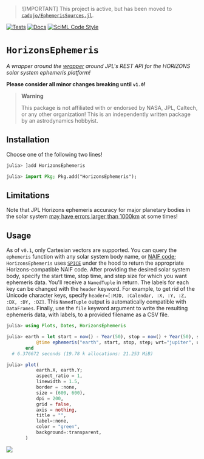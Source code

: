 > ![IMPORTANT]
> This project is active, but has been moved to [`cadojo/EphemerisSources.jl`](https://github.com/cadojo/EphemerisSources.jl).

[![Tests](https://github.com/cadojo/HorizonsEphemeris.jl/workflows/UnitTests/badge.svg)](https://github.com/cadojo/HorizonsEphemeris.jl/actions?query=workflow%3AUnitTests)
[![Docs](https://github.com/cadojo/HorizonsEphemeris.jl/workflows/Documentation/badge.svg)](https://cadojo.github.io/HorizonsEphemeris.jl)
[![SciML Code Style](https://img.shields.io/static/v1?label=Style&message=SciML&color=9668e2&labelColor=3E474F)](https://github.com/SciML/SciMLStyle)

# `HorizonsEphemeris`

_A wrapper around the [wrapper](https://github.com/cadojo/HorizonsAPI.jl) around
JPL's REST API for the HORIZONS solar system ephemeris platform!_

**Please consider all minor changes breaking until `v1.0`!**

> **Warning**
>
> This package is not affiliated with or endorsed by NASA, JPL, Caltech, or any
> other organization! This is an independently written package by an
> astrodynamics hobbyist.

## Installation

Choose one of the following two lines!

```julia
julia> ]add HorizonsEphemeris

julia> import Pkg; Pkg.add("HorizonsEphemeris");
```

## Limitations

Note that JPL Horizons ephemeris accuracy for major planetary bodies in the
solar system
[may have errors larger than 1000km](https://ssd.jpl.nasa.gov/horizons/manual.html#limits)
at some times!

## Usage

As of `v0.1`, only Cartesian vectors are supported. You can query the
`ephemeris` function with any solar system body name, or
[NAIF code](https://naif.jpl.nasa.gov/pub/naif/toolkit_docs/C/req/naif_ids.html);
`HorizonsEphemeris` uses [`SPICE`](https://github.com/JuliaAstro/SPICE.jl) under
the hood to return the appropriate Horizons-compatible NAIF code. After
providing the desired solar system body, specify the start time, stop time, and
step size for which you want ephemeris data. You'll receive a `NamedTuple` in
return. The labels for each key can be changed with the `header` keyword. For
example, to get rid of the Unicode character keys, specify
`header=[:MJD, :Calendar, :X, :Y, :Z, :DX, :DY, :DZ]`. This `NamedTuple` output
is automatically compatible with `DataFrames`. Finally, use the `file` keyword
argument to write the resulting ephemeris data, with labels, to a provided
filename as a CSV file.

```julia
julia> using Plots, Dates, HorizonsEphemeris

julia> earth = let start = now() - Year(50), stop = now() + Year(50), step = Day(1)
           @time ephemeris("earth", start, stop, step; wrt="jupiter", units="AU-D");
       end
  # 6.376672 seconds (19.78 k allocations: 21.253 MiB)

julia> plot(
           earth.X, earth.Y;
           aspect_ratio = 1,
           linewidth = 1.5,
           border = :none,
           size = (600, 600),
           dpi = 200,
           grid = false,
           axis = nothing,
           title = "",
           label=:none,
           color = "green",
           background=:transparent,
       )
```

![](img/earth-shakin-it.png)
